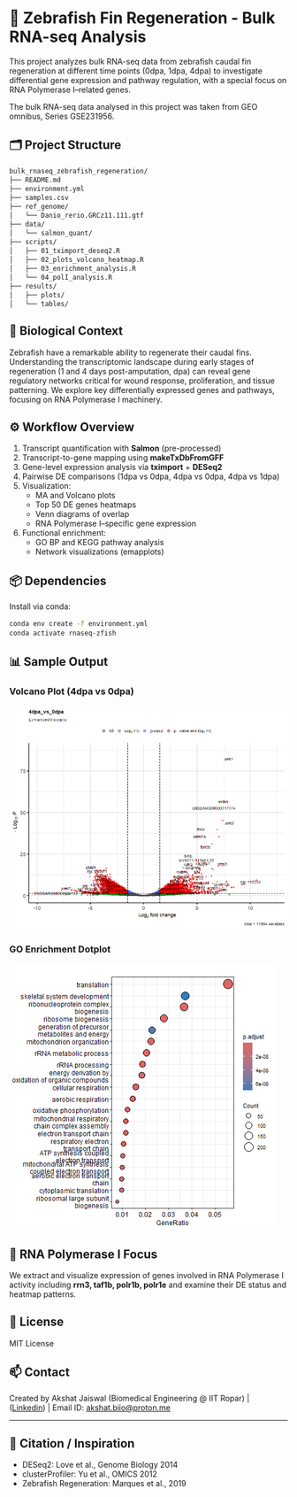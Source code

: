 # 🧬 Zebrafish Fin Regeneration - Bulk RNA-seq Analysis

This project analyzes bulk RNA-seq data from zebrafish caudal fin regeneration at different time points (0dpa, 1dpa, 4dpa) to investigate differential gene expression and pathway regulation, with a special focus on RNA Polymerase I–related genes.

The bulk RNA-seq data analysed in this project was taken from GEO omnibus, Series GSE231956.


## 🗂️ Project Structure

```
bulk_rnaseq_zebrafish_regeneration/
├── README.md
├── environment.yml
├── samples.csv
├── ref_genome/
│   └── Danio_rerio.GRCz11.111.gtf
├── data/
│   └── salmon_quant/
├── scripts/
│   ├── 01_tximport_deseq2.R
│   ├── 02_plots_volcano_heatmap.R
│   ├── 03_enrichment_analysis.R
│   └── 04_polI_analysis.R
├── results/
│   ├── plots/
│   └── tables/
```

## 🧪 Biological Context
Zebrafish have a remarkable ability to regenerate their caudal fins. Understanding the transcriptomic landscape during early stages of regeneration (1 and 4 days post-amputation, dpa) can reveal gene regulatory networks critical for wound response, proliferation, and tissue patterning. We explore key differentially expressed genes and pathways, focusing on RNA Polymerase I machinery.

## ⚙️ Workflow Overview

1. Transcript quantification with **Salmon** (pre-processed)
2. Transcript-to-gene mapping using **makeTxDbFromGFF**
3. Gene-level expression analysis via **tximport** + **DESeq2**
4. Pairwise DE comparisons (1dpa vs 0dpa, 4dpa vs 0dpa, 4dpa vs 1dpa)
5. Visualization:
    - MA and Volcano plots
    - Top 50 DE genes heatmaps
    - Venn diagrams of overlap
    - RNA Polymerase I–specific gene expression
6. Functional enrichment:
    - GO BP and KEGG pathway analysis
    - Network visualizations (emapplots)

## 📦 Dependencies
Install via conda:
```bash
conda env create -f environment.yml
conda activate rnaseq-zfish
```

## 📊 Sample Output

### Volcano Plot (4dpa vs 0dpa)
![volcano](results/plots/volcano_4dpa_vs_0dpa.png)

### GO Enrichment Dotplot
![go](results/plots/GO_dotplot_4dpa_vs_0dpa.png)

## 🧬 RNA Polymerase I Focus
We extract and visualize expression of genes involved in RNA Polymerase I activity including **rrn3, taf1b, polr1b, polr1e** and examine their DE status and heatmap patterns.

## 📜 License
MIT License

## 📫 Contact
Created by Akshat Jaiswal (Biomedical Engineering @ IIT Ropar) | ([Linkedin](https://www.linkedin.com/in/akshat-jaiswal-b06a93195/)) | Email ID: akshat.biio@proton.me

---

## 🧠 Citation / Inspiration
- DESeq2: Love et al., Genome Biology 2014
- clusterProfiler: Yu et al., OMICS 2012
- Zebrafish Regeneration: Marques et al., 2019
